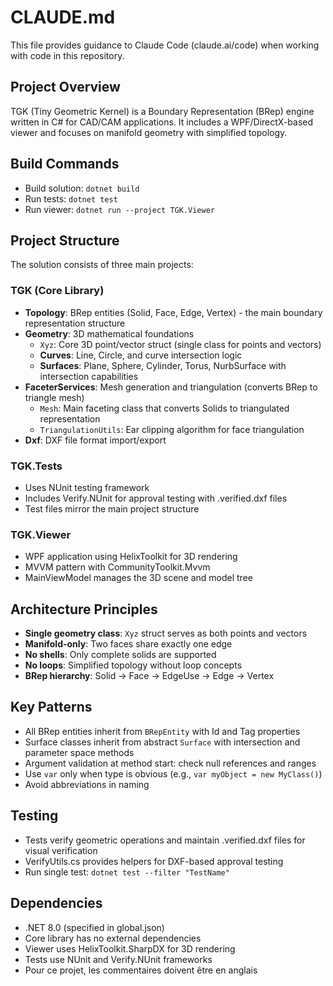 # CLAUDE.md

This file provides guidance to Claude Code (claude.ai/code) when working with code in this repository.

## Project Overview

TGK (Tiny Geometric Kernel) is a Boundary Representation (BRep) engine written in C# for CAD/CAM applications. It includes a WPF/DirectX-based viewer and focuses on manifold geometry with simplified topology.

## Build Commands

- Build solution: `dotnet build`
- Run tests: `dotnet test`
- Run viewer: `dotnet run --project TGK.Viewer`

## Project Structure

The solution consists of three main projects:

### TGK (Core Library)
- **Topology**: BRep entities (Solid, Face, Edge, Vertex) - the main boundary representation structure
- **Geometry**: 3D mathematical foundations
  - `Xyz`: Core 3D point/vector struct (single class for points and vectors)
  - **Curves**: Line, Circle, and curve intersection logic
  - **Surfaces**: Plane, Sphere, Cylinder, Torus, NurbSurface with intersection capabilities
- **FaceterServices**: Mesh generation and triangulation (converts BRep to triangle mesh)
  - `Mesh`: Main faceting class that converts Solids to triangulated representation
  - `TriangulationUtils`: Ear clipping algorithm for face triangulation
- **Dxf**: DXF file format import/export

### TGK.Tests
- Uses NUnit testing framework
- Includes Verify.NUnit for approval testing with .verified.dxf files
- Test files mirror the main project structure

### TGK.Viewer  
- WPF application using HelixToolkit for 3D rendering
- MVVM pattern with CommunityToolkit.Mvvm
- MainViewModel manages the 3D scene and model tree

## Architecture Principles

- **Single geometry class**: `Xyz` struct serves as both points and vectors
- **Manifold-only**: Two faces share exactly one edge
- **No shells**: Only complete solids are supported
- **No loops**: Simplified topology without loop concepts
- **BRep hierarchy**: Solid → Face → EdgeUse → Edge → Vertex

## Key Patterns

- All BRep entities inherit from `BRepEntity` with Id and Tag properties
- Surface classes inherit from abstract `Surface` with intersection and parameter space methods  
- Argument validation at method start: check null references and ranges
- Use `var` only when type is obvious (e.g., `var myObject = new MyClass()`)
- Avoid abbreviations in naming

## Testing

- Tests verify geometric operations and maintain .verified.dxf files for visual verification
- VerifyUtils.cs provides helpers for DXF-based approval testing
- Run single test: `dotnet test --filter "TestName"`

## Dependencies

- .NET 8.0 (specified in global.json)
- Core library has no external dependencies
- Viewer uses HelixToolkit.SharpDX for 3D rendering
- Tests use NUnit and Verify.NUnit frameworks
- Pour ce projet, les commentaires doivent être en anglais